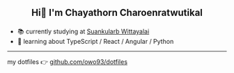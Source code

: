 ## <p align='center'>Hi👋 I'm Chayathorn Charoenratwutikal</p>

- 📚 currently studying at [Suankularb Wittayalai](http://www.sk.ac.th/)
- 🌱 learning about TypeScript / React / Angular / Python

---

my dotfiles 👉 [github.com/owo93/dotfiles](https://github.com/owo93/dotfiles)
